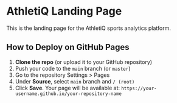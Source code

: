 # AthletiQ Landing Page

This is the landing page for the AthletiQ sports analytics platform.

## How to Deploy on GitHub Pages

1. **Clone the repo** (or upload it to your GitHub repository)
2. Push your code to the `main` branch (or `master`)
3. Go to the repository Settings > Pages
4. Under **Source**, select `main` branch and `/ (root)`
5. Click **Save**. Your page will be available at:
   `https://your-username.github.io/your-repository-name`

